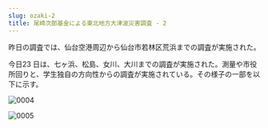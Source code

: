 ```yaml
---
slug: ozaki-2
title: 尾崎次郎基金による東北地方大津波災害調査 - 2
---
```

昨日の調査では、仙台空港周辺から仙台市若林区荒浜までの調査が実施された。

今日23 日は、七ヶ浜、松島、女川、大川までの調査が実施された。測量や市役所回りと、学生独自の方向性からの調査が実施されている。その様子の一部を以下に示す。

![0004](/uploads/0004.jpg)

![0005](/uploads/0005.jpg)
